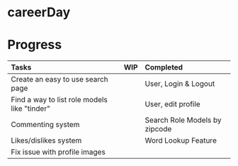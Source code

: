 # careerDay

# Progress
| Tasks                                       | WIP                     | Completed                             |
| :-------------                              |:-------------           | :-----                                |
| Create an easy to use search page           |                         | User, Login & Logout                  |
| Find a way to list role models like "tinder"|                         | User, edit profile                    |
| Commenting system                           |                         | Search Role Models by zipcode         |
| Likes/dislikes system                       |                         | Word Lookup Feature                   |
| Fix issue with profile images               |                         |                                       |

